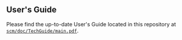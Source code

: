 ## User's Guide

Please find the up-to-date User's Guide located in this repository at [`scm/doc/TechGuide/main.pdf`](scm/doc/TechGuide/main.pdf).
